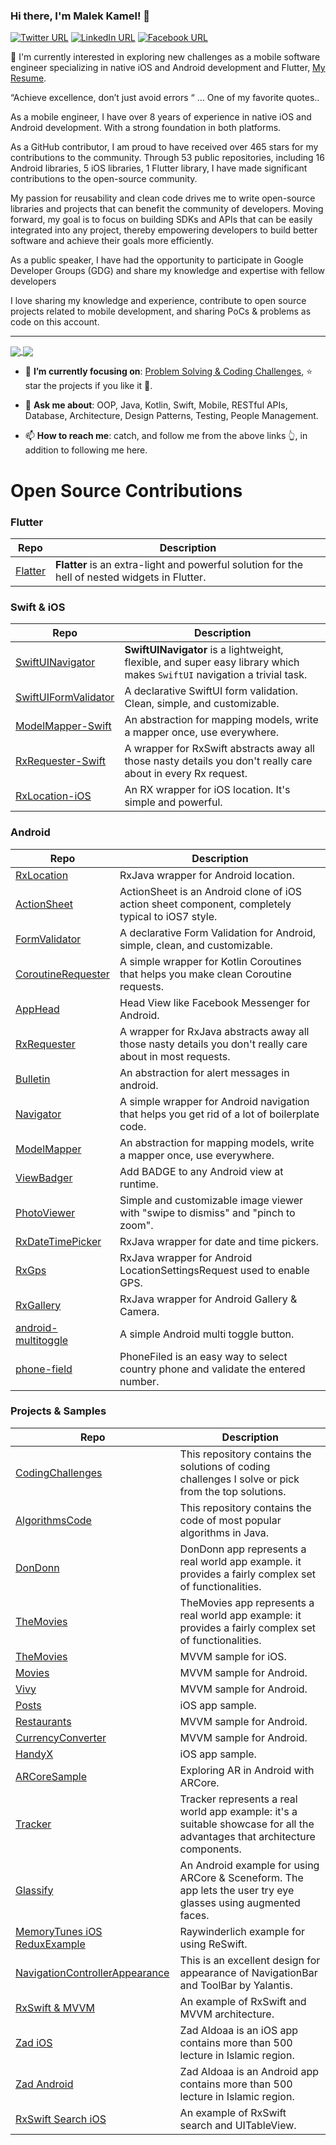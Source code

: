 ### Hi there, I'm Malek Kamel! 👋

[![Twitter URL](https://img.shields.io/static/v1?color=red&label=Twitter%20&logo=twitter&logoColor=white&style=for-the-badge&message=Follow)](https://twitter.com/ShaAhKa)
[![LinkedIn URL](https://img.shields.io/static/v1?color=red&label=linkedin&logo=linkedin&logoColor=white&style=for-the-badge&message=Connect)](https://www.linkedin.com/in/shaban-kamel)
[![Facebook URL](https://img.shields.io/static/v1?color=red&label=Facebook&logo=Facebook&logoColor=white&style=for-the-badge&message=Connect)](https://www.facebook.com/sha.ka.165)

🤔 I'm currently interested in exploring new challenges as a mobile software engineer specializing in native iOS and Android development and Flutter, [My Resume](https://drive.google.com/file/d/12OrUUblKxuHg8baFt4xmtcNvEj9qjsUL/view?usp=sharing).

“Achieve excellence, don’t just avoid errors “ … One of my favorite quotes..

As a mobile engineer, I have over 8 years of experience in native iOS and Android development. With a strong foundation in both platforms. 

As a GitHub contributor, I am proud to have received over 465 stars for my contributions to the community. Through 53 public repositories, including 16 Android libraries, 5 iOS libraries, 1 Flutter library, I have made significant contributions to the open-source community.

My passion for reusability and clean code drives me to write open-source libraries and projects that can benefit the community of developers. Moving forward, my goal is to focus on building SDKs and APIs that can be easily integrated into any project, thereby empowering developers to build better software and achieve their goals more efficiently.

As a public speaker, I have had the opportunity to participate in Google Developer Groups (GDG) and share my knowledge and expertise with fellow developers

I love sharing my knowledge and experience, contribute to open source projects related to mobile development, and
sharing PoCs & problems as code on this account.


<hr/>
<a href="https://github.com/MalekKamel/">
  <img align="center" src="https://github-readme-stats.vercel.app/api?username=MalekKamel&count_private=true&include_all_commits=true&show_icons=true&theme=radical&hide_border=false" />
</a>
<a href="https://github.com/MalekKamel/">
  <img align="center" src="https://github-readme-stats.vercel.app/api/top-langs/?username=MalekKamel&layout=compact&theme=radical&hide_border=false" />
</a>

- 🎯 **I’m currently focusing
  on**: [Problem Solving & Coding Challenges](https://github.com/MalekKamel/CodingChallenges), ⭐️ star the projects if
  you like it 🤩.

- 💬 **Ask me about**: OOP, Java, Kotlin, Swift, Mobile, RESTful APIs, Database, Architecture, Design Patterns, Testing,
  People Management.

- 📫 **How to reach me**: catch, and follow me from the above links 👆, in addition to following me here.

# Open Source Contributions

### Flutter

| **Repo**                                                  |                     **Description**                                                                             |
|-----------------------------------------------------------| -----------------------------------------------------------------------------------------------------------------------------------------------------------------------|
| [Flatter](https://pub.dev/packages/flatter) |  **Flatter** is an extra-light and powerful solution for the hell of nested widgets in Flutter.                                 |

### Swift & iOS

|       **Repo**                                                                   |                     **Description**                                                                             |
| ------------------------- | -----------------------------------------------------------------------------------------------------------------------------------------------------------------------|
|   [SwiftUINavigator](https://github.com/Open-Bytes/SwiftUINavigator)   |  **SwiftUINavigator** is a lightweight, flexible, and super easy library which makes `SwiftUI` navigation a trivial task.                                 |
|   [SwiftUIFormValidator](https://github.com/MalekKamel/SwiftUIFormValidator)   |  A declarative SwiftUI form validation. <br /> Clean, simple, and customizable.                                 |
|   [ModelMapper-Swift](https://github.com/MalekKamel/ModelMapper-Swift)         |  An abstraction for mapping models, write a mapper once, use everywhere.                                        |
|   [RxRequester-Swift](https://github.com/MalekKamel/RxRequester-Swift)         |  A wrapper for RxSwift abstracts away all those nasty details you don't really care about in every Rx request.  |
|   [RxLocation-iOS](https://github.com/MalekKamel/RxLocation-iOS)               |  An RX wrapper for iOS location. It's simple and powerful.                                                      |

### Android

|       **Repo**                                                                |                    **Description**                                                                            |
| ------------------------- | ------------------------------------------------------------------------------------------------------------------------------------------------------------------|
|   [RxLocation](https://github.com/MalekKamel/RxLocation)                    | RxJava wrapper for Android location.                                                                          |
|   [ActionSheet](https://github.com/MalekKamel/ActionSheet)                  | ActionSheet is an Android clone of iOS action sheet component, completely typical to iOS7 style.              |
|   [FormValidator](https://github.com/MalekKamel/FormValidator)              | A declarative Form Validation for Android, simple, clean, and customizable.                                   |
|   [CoroutineRequester](https://github.com/MalekKamel/CoroutineRequester)    | A simple wrapper for Kotlin Coroutines that helps you make clean Coroutine requests.                          |
|   [AppHead](https://github.com/MalekKamel/AppHead)                          | Head View like Facebook Messenger for Android.                                                                |
|   [RxRequester](https://github.com/MalekKamel/RxRequester)                  | A wrapper for RxJava abstracts away all those nasty details you don't really care about in most requests.     |
|   [Bulletin](https://github.com/MalekKamel/Bulletin)                        | An abstraction for alert messages in android.                                                                 |
|   [Navigator](https://github.com/MalekKamel/Navigator)                      | A simple wrapper for Android navigation that helps you get rid of a lot of boilerplate code.                  |
|   [ModelMapper](https://github.com/MalekKamel/ModelMapper)                  | An abstraction for mapping models, write a mapper once, use everywhere.                                       |
|   [ViewBadger](https://github.com/MalekKamel/ViewBadger)                    | Add BADGE to any Android view at runtime.                                                                     |
|   [PhotoViewer](https://github.com/MalekKamel/PhotoViewer)                  | Simple and customizable image viewer with "swipe to dismiss" and "pinch to zoom".                             |
|   [RxDateTimePicker](https://github.com/MalekKamel/RxDateTimePicker)        | RxJava wrapper for date and time pickers.                                                                     |
|   [RxGps](https://github.com/MalekKamel/RxGps)                              | RxJava wrapper for Android LocationSettingsRequest used to enable GPS.                                        |
|   [RxGallery](https://github.com/MalekKamel/RxGallery)                      | RxJava wrapper for Android Gallery & Camera.                                                                  |
|   [android-multitoggle](https://github.com/MalekKamel/android-multitoggle)  | A simple Android multi toggle button.                                                                         |
|   [phone-field](https://github.com/MalekKamel/phone-field)                  | PhoneFiled is an easy way to select country phone and validate the entered number.                            |

### Projects & Samples

|       **Repo**                                                                                       |                                   **Description**                                                                              |
| ---------------------------------------------------------------------------------------------------- | -------------------------------------------------------------------------------------------------------------------------------|
|   [CodingChallenges](https://github.com/MalekKamel/CodingChallenges)                               | This repository contains the solutions of coding challenges I solve or pick from the top solutions.                            |
|   [AlgorithmsCode](https://github.com/MalekKamel/AlgorithmsCode)                                   | This repository contains the code of most popular algorithms in Java.                                                          |
|   [DonDonn](https://github.com/MalekKamel/DonDonn)                                                 | DonDonn app represents a real world app example. it provides a fairly complex set of functionalities.                          |
|   [TheMovies](https://github.com/MalekKamel/TheMovies)                                             | TheMovies app represents a real world app example: it provides a fairly complex set of functionalities.                        |
|   [TheMovies](https://github.com/MalekKamel/TheMovies_iOS)                                         | MVVM sample for iOS.                                                                                                           |
|   [Movies](https://github.com/MalekKamel/Movies)                                                   | MVVM sample for Android.                                                                                                       |
|   [Vivy](https://github.com/MalekKamel/Vivy)                                                       | MVVM sample for Android.                                                                                                       |
|   [Posts](https://github.com/MalekKamel/Posts-iOS)                                                 | iOS app sample.                                                                                                                |
|   [Restaurants](https://github.com/MalekKamel/Restaurants)                                         | MVVM sample for Android.                                                                                                       |
|   [CurrencyConverter](https://github.com/MalekKamel/CurrencyConverter)                             | MVVM sample for Android.                                                                                                       |
|   [HandyX](https://github.com/MalekKamel/HandyX)                                                   | iOS app sample.                                                                                                                |
|   [ARCoreSample](https://github.com/MalekKamel/ARCoreSample)                                       | Exploring AR in Android with ARCore.                                                                                           |
|   [Tracker](https://github.com/MalekKamel/Tracker)                                                 | Tracker represents a real world app example: it's a suitable showcase for all the advantages that architecture components.     |
|   [Glassify](https://github.com/MalekKamel/Glassify)                                               | An Android example for using ARCore & Sceneform. The app lets the user try eye glasses using augmented faces.                  |
|   [MemoryTunes iOS ReduxExample](https://github.com/MalekKamel/MemoryTunes_ioS_ReduxExample)       | Raywinderlich example for using ReSwift.                                                                                       |                                            
|   [NavigationControllerAppearance](https://github.com/MalekKamel/NavigationControllerAppearance)   | This is an excellent design for appearance of NavigationBar and ToolBar by Yalantis.                                           |
|   [RxSwift & MVVM](https://github.com/MalekKamel/rx_swift_mvvm)                                    | An example of RxSwift and MVVM architecture.                                                                                   |                                                                                         
|   [Zad iOS](https://github.com/MalekKamel/zad_ios)                                                 | Zad Aldoaa is an iOS app contains more than 500 lecture in Islamic region.                                                     |
|   [Zad Android](https://github.com/MalekKamel/zad)                                                 | Zad Aldoaa is an Android app contains more than 500 lecture in Islamic region.                                                 |
|   [RxSwift Search iOS](https://github.com/MalekKamel/rx_swift_search_example)                      | An example of RxSwift search and UITableView.                                                                                  |

<!--
**MalekKamel/MalekKamel** is a ✨ _special_ ✨ repository because its `README.md` (this file) appears on your GitHub profile.

Here are some ideas to get you started:

- 🔭 I’m currently working on ...
- 🌱 I’m currently learning ...
- 👯 I’m looking to collaborate on ...
- 🤔 I’m looking for help with ...
- 💬 Ask me about ...
- 📫 How to reach me: ...
- 😄 Pronouns: ...
- ⚡ Fun fact: ...
-->
